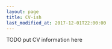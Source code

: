 ```yaml
---
layout: page
title: CV-ish
last_modified_at: 2017-12-01T22:00:00
---
```


TODO put CV information here
